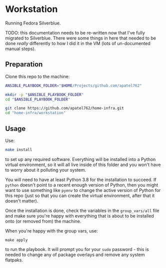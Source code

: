 # Workstation

Running Fedora Silverblue.

TODO: this documentation needs to be re-written now that I've fully migrated to Silverblue. There were some things in here that needed to be done *really* differently to how I did it in the VM (lots of un-documented manual steps).

## Preparation

Clone this repo to the machine:

```bash
ANSIBLE_PLAYBOOK_FOLDER="$HOME/Projects/github.com/apatel762"

mkdir -p "$ANSIBLE_PLAYBOOK_FOLDER"
cd "$ANSIBLE_PLAYBOOK_FOLDER"

git clone https://github.com/apatel762/home-infra.git
cd "home-infra/workstation"
```

## Usage

Use:

```bash
make install
```

to set up any required software. Everything will be installed into a Python virtual environment, so it will all live inside of this folder and you won't have to worry about it polluting your system.

You will need to have at least Python 3.8 for the installation to succeed. If `python` doesn't point to a recent enough version of Python, then you might want to use something like `pyenv` to change the active version of Python for this repo (just so that you can create the virtual environment, after that it doesn't matter).

Once the installation is done, check the variables in the `group_vars/all` file and make sure you're happy with everything that is about to be installed onto (or removed from) the machine.

When you're happy with the group vars, use:

```
make apply
```

to run the playbook. It will prompt you for your `sudo` password - this is needed to change any of package overlays and remove any system flatpaks.
